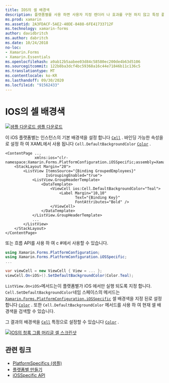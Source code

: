 ```yaml
---
title: IOS의 셀 배경색
description: 플랫폼별를 사용 하면 사용자 지정 렌더러 나 효과를 구현 하지 않고 특정 플랫폼 에서만 사용할 수 있는 기능을 사용할 수 있습니다. 이 문서에서는 iOS의 셀에 대 한 기본 배경색을 설정 하는 iOS 플랫폼별를 사용 하는 방법을 설명 합니다.
ms.prod: xamarin
ms.assetid: 2A3FDACF-5AE2-40DE-8488-6FE41733712F
ms.technology: xamarin-forms
author: davidbritch
ms.author: dabritch
ms.date: 10/24/2018
no-loc:
- Xamarin.Forms
- Xamarin.Essentials
ms.openlocfilehash: a9ab12b5aabee03d84c58580ec200de4b63d5106
ms.sourcegitcommit: 122b8ba3dcf4bc59368a16c44e71846b11c136c5
ms.translationtype: MT
ms.contentlocale: ko-KR
ms.lasthandoff: 09/30/2020
ms.locfileid: "91562433"
---
```

# <a name="cell-background-color-on-ios"></a>IOS의 셀 배경색

[![샘플 다운로드](~/media/shared/download.png) 샘플 다운로드](https://docs.microsoft.com/samples/xamarin/xamarin-forms-samples/userinterface-platformspecifics)

이 iOS 플랫폼별는 인스턴스의 기본 배경색을 설정 합니다 [`Cell`](xref:Xamarin.Forms.Cell) . 바인딩 가능한 속성을로 설정 하 여 XAML에서 사용 됩니다 `Cell.DefaultBackgroundColor` [`Color`](xref:Xamarin.Forms.Color) .

```xaml
<ContentPage ...
             xmlns:ios="clr-namespace:Xamarin.Forms.PlatformConfiguration.iOSSpecific;assembly=Xamarin.Forms.Core">
    <StackLayout Margin="20">
        <ListView ItemsSource="{Binding GroupedEmployees}"
                  IsGroupingEnabled="true">
            <ListView.GroupHeaderTemplate>
                <DataTemplate>
                    <ViewCell ios:Cell.DefaultBackgroundColor="Teal">
                        <Label Margin="10,10"
                               Text="{Binding Key}"
                               FontAttributes="Bold" />
                    </ViewCell>
                </DataTemplate>
            </ListView.GroupHeaderTemplate>
            ...
        </ListView>
    </StackLayout>
</ContentPage>
```

또는 흐름 API를 사용 하 여 c #에서 사용할 수 있습니다.

```csharp
using Xamarin.Forms.PlatformConfiguration;
using Xamarin.Forms.PlatformConfiguration.iOSSpecific;
...

var viewCell = new ViewCell { View = ... };
viewCell.On<iOS>().SetDefaultBackgroundColor(Color.Teal);
```

`ListView.On<iOS>`메서드는이 플랫폼별가 iOS 에서만 실행 되도록 지정 합니다. `Cell.SetDefaultBackgroundColor`네임 스페이스의 메서드는 [`Xamarin.Forms.PlatformConfiguration.iOSSpecific`](xref:Xamarin.Forms.PlatformConfiguration.iOSSpecific) 셀 배경색을 지정 된로 설정 합니다 [`Color`](xref:Xamarin.Forms.Color) . 또한 `Cell.DefaultBackgroundColor` 메서드를 사용 하 여 현재 셀 배경색을 검색할 수 있습니다.

그 결과의 배경색을 [`Cell`](xref:Xamarin.Forms.Cell) 특정으로 설정할 수 있습니다 [`Color`](xref:Xamarin.Forms.Color) .

[![IOS의 청록 그룹 머리글 셀 스크린샷](cell-background-color-images/group-header-cell-color.png "청록 그룹 머리글 셀이 있는 ListView")](cell-background-color-images/group-header-cell-color-large.png#lightbox "청록 그룹 머리글 셀이 있는 ListView")

## <a name="related-links"></a>관련 링크

- [PlatformSpecifics (샘플)](/samples/xamarin/xamarin-forms-samples/userinterface-platformspecifics)
- [플랫폼별 만들기](~/xamarin-forms/platform/platform-specifics/index.md#creating-platform-specifics)
- [iOSSpecific API](xref:Xamarin.Forms.PlatformConfiguration.iOSSpecific)